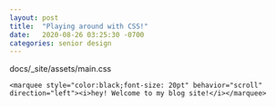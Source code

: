 ```yaml
---
layout: post
title:  "Playing around with CSS!"
date:   2020-08-26 03:25:30 -0700
categories: senior design
---
```


<html>
<head>
    <link rel="stylesheet" href="/docs/_site/assets/main.css">
    docs/_site/assets/main.css
        <title>Introduction to HTML </title>

</head>
<body>
    
    <marquee style="color:black;font-size: 20pt" behavior="scroll" direction="left"><i>hey! Welcome to my blog site!</i></marquee>

</body>
</html>
